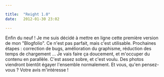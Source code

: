 ```yaml
---

title:  "Reight 1.0"
date:   2012-01-30 23:02

---
```


Enfin du neuf ! Je me suis décidé à mettre en ligne cette première version de mon "Blogfolio". Ce n'est pas parfait, mais c'est utilisable. Prochaines étapes : correction de bugs, amélioration du graphisme, réduction des temps de chargement ... Je vais faire ça doucement, et m'occuper du contenu en parallèle. C'est assez sobre, et c'est voulu. Des photos viendront bientôt égayer l'ensemble normalement. Et vous, qu'en pensez-vous ? Votre avis m'intéresse !